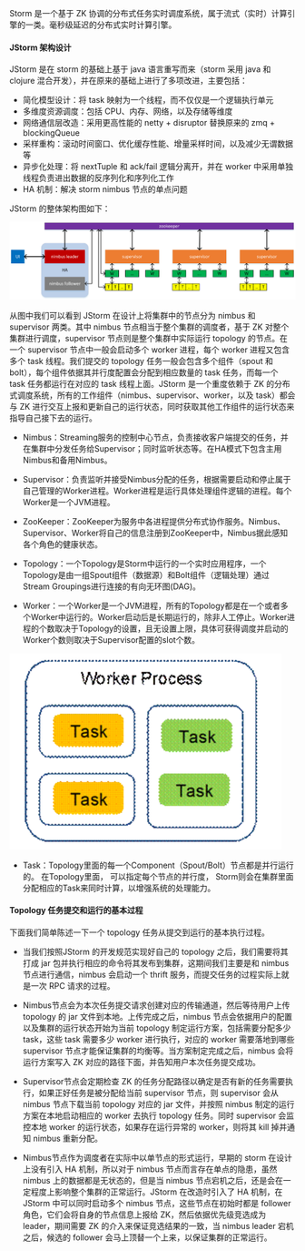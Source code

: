 Storm 是一个基于 ZK 协调的分布式任务实时调度系统，属于流式（实时）计算引擎的一类。毫秒级延迟的分布式实时计算引擎。

#### JStorm 架构设计

JStorm 是在 storm 的基础上基于 java 语言重写而来（storm 采用 java 和 clojure 混合开发），并在原来的基础上进行了多项改进，主要包括：
- 简化模型设计：将 task 映射为一个线程，而不仅仅是一个逻辑执行单元
- 多维度资源调度：包括 CPU、内存、网络，以及存储等维度
- 网络通信层改造：采用更高性能的 netty + disruptor 替换原来的 zmq + blockingQueue
- 采样重构：滚动时间窗口、优化缓存性能、增量采样时间，以及减少无谓数据等
- 异步化处理：将 nextTuple 和 ack/fail 逻辑分离开，并在 worker 中采用单独线程负责进出数据的反序列化和序列化工作
- HA 机制：解决 storm nimbus 节点的单点问题

JStorm 的整体架构图如下：

![JStorm架构](../img/jstorm.png)

从图中我们可以看到 JStorm 在设计上将集群中的节点分为 nimbus 和 supervisor 两类。其中 nimbus 节点相当于整个集群的调度者，基于 ZK 对整个集群进行调度，supervisor 节点则是整个集群中实际运行 topology 的节点。在一个 supervisor 节点中一般会启动多个 worker 进程，每个 worker 进程又包含多个 task 线程。我们提交的 topology 任务一般会包含多个组件（spout 和 bolt），每个组件依据其并行度配置会分配到相应数量的 task 任务，而每一个 task 任务都运行在对应的 task 线程上面。JStorm 是一个重度依赖于 ZK 的分布式调度系统，所有的工作组件（nimbus、supervisor、worker，以及 task）都会与 ZK 进行交互上报和更新自己的运行状态，同时获取其他工作组件的运行状态来指导自己接下去的运行。

- Nimbus：Streaming服务的控制中心节点，负责接收客户端提交的任务，并在集群中分发任务给Supervisor；同时监听状态等。在HA模式下包含主用Nimbus和备用Nimbus。

- Supervisor：负责监听并接受Nimbus分配的任务，根据需要启动和停止属于自己管理的Worker进程。Worker进程是运行具体处理组件逻辑的进程。每个Worker是一个JVM进程。

- ZooKeeper：ZooKeeper为服务中各进程提供分布式协作服务。Nimbus、Supervisor、Worker将自己的信息注册到ZooKeeper中，Nimbus据此感知各个角色的健康状态。

- Topology：一个Topology是Storm中运行的一个实时应用程序，一个Topology是由一组Spout组件（数据源）和Bolt组件（逻辑处理）通过Stream Groupings进行连接的有向无环图(DAG)。

- Worker：一个Worker是一个JVM进程，所有的Topology都是在一个或者多个Worker中运行的。Worker启动后是长期运行的，除非人工停止。Worker进程的个数取决于Topology的设置，且无设置上限，具体可获得调度并启动的Worker个数则取决于Supervisor配置的slot个数。

![worker](../img/worker.png)

- Task：Topology里面的每一个Component（Spout/Bolt）节点都是并行运行的。 在Topology里面， 可以指定每个节点的并行度， Storm则会在集群里面分配相应的Task来同时计算，以增强系统的处理能力。

#### Topology 任务提交和运行的基本过程

下面我们简单陈述一下一个 topology 任务从提交到运行的基本执行过程。

- 当我们按照JStorm 的开发规范实现好自己的 topology 之后，我们需要将其打成 jar 包并执行相应的命令将其发布到集群，这期间我们主要是和 nimbus 节点进行通信，nimbus 会启动一个 thrift 服务，而提交任务的过程实际上就是一次 RPC 请求的过程。

- Nimbus节点会为本次任务提交请求创建对应的传输通道，然后等待用户上传 topology 的 jar 文件到本地。上传完成之后，nimbus 节点会依据用户的配置以及集群的运行状态开始为当前 topology 制定运行方案，包括需要分配多少 task，这些 task 需要多少 worker 进行执行，对应的 worker 需要落地到哪些 supervisor 节点才能保证集群的均衡等。当方案制定完成之后，nimbus 会将运行方案写入 ZK 对应的路径下面，并告知用户本次任务提交成功。

- Supervisor节点会定期检查 ZK 的任务分配路径以确定是否有新的任务需要执行，如果正好任务是被分配给当前 supervisor 节点，则 supervisor 会从 nimbus 节点下载当前 topology 对应的 jar 文件，并按照 nimbus 制定的运行方案在本地启动相应的 worker 去执行 topology 任务。同时 supervisor 会监控本地 worker 的运行状态，如果存在运行异常的 worker，则将其 kill 掉并通知 nimbus 重新分配。

- Nimbus节点作为调度者在实际中以单节点的形式运行，早期的 storm 在设计上没有引入 HA 机制，所以对于 nimbus 节点而言存在单点的隐患，虽然 nimbus 上的数据都是无状态的，但是当 nimbus 节点宕机之后，还是会在一定程度上影响整个集群的正常运行。JStorm 在改造时引入了 HA 机制，在 JStorm 中可以同时启动多个 nimbus 节点，这些节点在初始时都是 follower 角色，它们会将自身的节点信息上报给 ZK，然后依据优先级竞选成为 leader，期间需要 ZK 的介入来保证竞选结果的一致，当 nimbus leader 宕机之后，候选的 follower 会马上顶替一个上来，以保证集群的正常运行。
